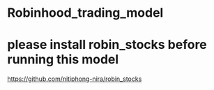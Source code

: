 # Robinhood_trading_model
# please install robin_stocks before running this model 
https://github.com/nitiphong-nira/robin_stocks
